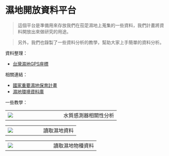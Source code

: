 # 濕地開放資料平台

> 這個平台是準備用來存放我們在茄萣濕地上蒐集的一些資料，我們計畫將資料開放出來做研究的用途。

> 另外，我們也錄製了一些資料分析的教學，幫助大家上手簡單的資料分析。

資料整理：

* [台灣濕地GPS座標](wetlands.csv)

相關連結：

* [國家重要濕地保育計畫](https://wetland-tw.tcd.gov.tw/tw/index.php)
* [濕地環境資料庫](https://wetland-db.tcd.gov.tw/)

一些教學：

<table>
<tr>
<td style="width:50%"><a href="https://www.youtube.com/watch?v=MwXoQpuR7X0"><img src="http://img.youtube.com/vi/MwXoQpuR7X0/0.jpg"></a></td>
<td style="width:50%;vertical-align:top;">水質感測器相關性分析</td>
</tr>
</table>

<table>
<tr>
<td style="width:50%"><a href="https://www.youtube.com/watch?v=PnDzBsHBbLc"><img src="http://img.youtube.com/vi/PnDzBsHBbLc/0.jpg"></a></td>
<td style="width:50%;vertical-align:top;">讀取濕地資料</td>
</tr>
</table>

<table>
<tr>
<td style="width:50%"><a href="https://youtu.be/8z7yM4ErRJQ"><img src="http://img.youtube.com/vi/8z7yM4ErRJQ/0.jpg"></a></td>
<td style="width:50%;vertical-align:top;">讀取濕地物種資料</td>
</tr>
</table>
